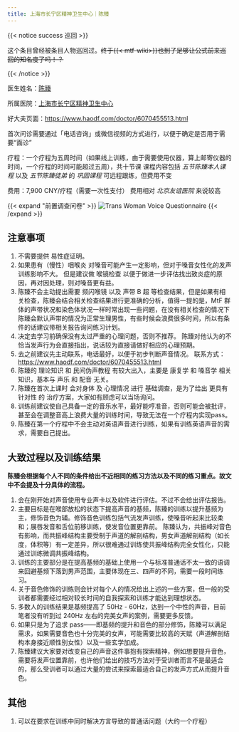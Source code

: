 ```yaml
---
title: 上海市长宁区精神卫生中心｜陈臻
---
```


{{< notice success 巡回 >}}

这个条目曾经被条目人物巡回过。~~终于{{< mtf-wiki>}}也到了足够让公式前来巡回的知名度了吗！？~~

{{< /notice >}}

医生姓名：[陈臻](https://www.haodf.com/doctor/6070455513.html)

所属医院：[上海市长宁区精神卫生中心](https://amap.com/place/B00156YKF5)

好大夫页面：<https://www.haodf.com/doctor/6070455513.html>

首次问诊需要通过「电话咨询」或微信视频的方式进行，以便于确定是否用于需要“面诊”

疗程：一个疗程为五周时间（如果线上训练，由于需要使用仪器，算上邮寄仪器的时间，一个疗程的时间可能超过五周），共十节课
课程内容包括 _五节陈臻本人课程_ 以及 _五节陈臻徒弟_ 的 _巩固课程_
可远程跟练，但费用不变

费用：7,900 CNY/疗程（需要一次性支付）
费用相对 _北京友谊医院_ 来说较高

{{< expand "前置调查问卷" >}}
![Trans Woman Voice Questionnaire](TVQMtF-2021.jpg)
{{< /expand >}}

## 注意事项

1. 不需要提供 易性症证明。
1. 如果患有（慢性）咽喉炎 对嗓音可能产生一定影响，但对于嗓音女性化的发声训练影响不大。
   但是建议做 喉镜检查 以便于做进一步评估找出致炎症的原因，再对因处理，则对嗓音更有益。
1. 陈臻不会主动提出需要 频闪喉镜 以及 声带 B 超 等检查结果，但是如果有相关检查，陈臻会结合相关检查结果进行更准确的分析，值得一提的是，MtF 群体的声带状况和染色体状况一样时常出现一些问题，在没有相关检查的情况下陈臻会默认声带的情况为正常生理男性，有些时候会浪费很多时间，所以有条件的话建议带相关报告询问练习计划。
1. 决定去学习前确保没有太过严重的心理问题，否则不推荐。
   陈臻对他认为的不恰当发声行为会直接指出，说话较为直接请做好相应的心理预期。
1. 去之前建议先主动联系，电话最好，以便于初步判断声音情况。
   联系方式：<https://www.haodf.com/doctor/6070455513.html>
1. 陈臻的 理论知识 和 民间伪声教程 有较大出入，主要是 康复学 和 嗓音学 相关知识，基本与 声乐 和 配音 无关。
1. 陈臻在首次上课时 会对身体 及 心理情况 进行 基础调查，是为了给出 更具有针对性 的 治疗方案，大家如有顾虑可以当场询问。
1. 训练前建议使自己具备一定的音乐水平，最好能哼准音，否则可能会被批评，甚至会在调整音高上浪费大量的训练时间，导致无法在一个疗程内实现pass。
1. 陈臻在第一个疗程中不会主动对英语声音进行训练，如果有训练英语声音的需求，需要自己提出。

## 大致过程以及训练结果

**陈臻会根据每个人不同的条件给出不近相同的练习方法以及不同的练习重点。故文中不会提及十分具体的流程。**

1. 会在刚开始对声音使用专业声卡以及软件进行评估。不过不会给出评估报告。
1. 主要目标是在喉部放松的状态下提高声音的基频，陈臻的训练以提升基频为主，修饰音色为辅。修饰音色训练包括气流发声训练，使嗓音听起来比较柔和；展唇发音和舌位前移训练，使发音位置更靠前。
   陈臻认为，共振峰对音色有影响，而共振峰结构主要受制于声道的解剖结构，男女声道解剖结构（如长度，体积等）有一定差异，所以很难通过训练使共振峰结构完全女性化，只能通过训练微调共振峰结构。
1. 训练的主要部分是在提高基频的基础上使用一个与标准普通话不太一致的语调来回避基频下落到男声范围，主要体现在三、四声的不同，需要一段时间练习。
1. 关于音色修饰的训练则会针对每个人的情况给出上述的一些方案，但一般的受训者都需要经过相对较长时间的自我探索和训练才能达到理想状态。
1. 多数人的训练结果是基频提高了 50Hz - 60Hz，达到一个中性的声音，目前笔者没有听到过 240Hz 左右的完美女声的案例，需要更多反馈。
1. 如果只是为了追求 pass——即基频的提升和音色的部分修饰，陈臻可以满足需求，如果需要音色也十分完美的女声，可能需要比较高的天赋（声道解剖结构本身接近顺性别女性）以及一些玄学加成。
1. 陈臻建议大家要对改变自己的声音这件事抱有探索精神，例如想要提升音色，需要将发声位置靠前，也许他们给出的技巧方法对于受训者而言不是最适合的，那么受训者可以通过大量的尝试来探索最适合自己的发声方式从而提升音色。

## 其他

1. 可以在要求在训练中同时解决方言导致的普通话问题（大约一个疗程）
